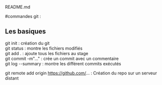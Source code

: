 README.md

#commandes git :

## Les basiques
git init : création du git  
git status : montre les fichiers modifiés  
git add . : ajoute tous les fichiers au stage  
git commit -m"..." : crée un commit avec un commentaire  
git log --summary : montre les différent commits exécutés  

git remote add origin https://github.com/... : Création du repo sur un serveur distant